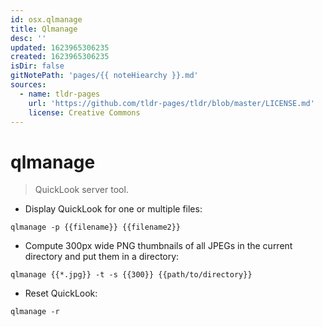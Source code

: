 ```yaml
---
id: osx.qlmanage
title: Qlmanage
desc: ''
updated: 1623965306235
created: 1623965306235
isDir: false
gitNotePath: 'pages/{{ noteHiearchy }}.md'
sources:
  - name: tldr-pages
    url: 'https://github.com/tldr-pages/tldr/blob/master/LICENSE.md'
    license: Creative Commons
---
```

# qlmanage

> QuickLook server tool.

- Display QuickLook for one or multiple files:

`qlmanage -p {{filename}} {{filename2}}`

- Compute 300px wide PNG thumbnails of all JPEGs in the current directory and put them in a directory:

`qlmanage {{*.jpg}} -t -s {{300}} {{path/to/directory}}`

- Reset QuickLook:

`qlmanage -r`

